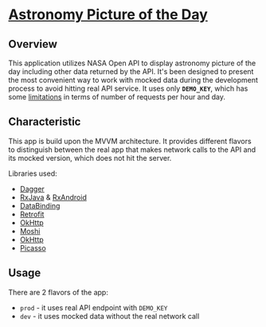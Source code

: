 # [Astronomy Picture of the Day](https://apod.nasa.gov/apod/astropix.html)

## Overview
This application utilizes NASA Open API to display astronomy picture of the day including other data
returned by the API. It's been designed to present the most convenient way to work with mocked data
during the development process to avoid hitting real API service. It uses only **`DEMO_KEY`**, which 
has some [limitations](https://api.nasa.gov/api.html#demo_key-rate-limits) 
in terms of number of requests per hour and day. 

## Characteristic  

 This app is build upon the MVVM architecture. It provides different flavors to distinguish between
 the real app that makes network calls to the API and its mocked version, which does not hit the server.
 
 Libraries used:
 * [Dagger](https://google.github.io/dagger/)
 * [RxJava](https://github.com/ReactiveX/RxJava) & [RxAndroid](https://github.com/ReactiveX/RxAndroid)
 * [DataBinding](https://developer.android.com/topic/libraries/data-binding/index.html)
 * [Retrofit](http://square.github.io/retrofit/)
 * [OkHttp](http://square.github.io/okhttp/)
 * [Moshi](https://github.com/square/moshi)
 * [OkHttp](http://square.github.io/okhttp/)
 * [Picasso](http://square.github.io/picasso/)



## Usage

There are 2 flavors of the app:
- `prod` - it uses real API endpoint with `DEMO_KEY` 
- `dev` - it uses mocked data without the real network call
